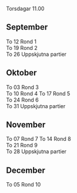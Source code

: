Torsdagar 11.00

## September

To 12 Rond 1  
To 19 Rond 2  
To 26 Uppskjutna partier

## Oktober

To 03 Rond 3  
To 10 Rond 4
To 17 Rond 5  
To 24 Rond 6  
To 31 Uppskjutna partier  

## November

To 07 Rond 7
To 14 Rond 8  
To 21 Rond 9  
To 28 Uppskjutna partier  

## December

To 05 Rond 10  
